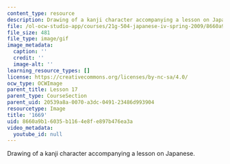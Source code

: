 ```yaml
---
content_type: resource
description: Drawing of a kanji character accompanying a lesson on Japanese.
file: /ol-ocw-studio-app/courses/21g-504-japanese-iv-spring-2009/8660a9b16035b1164e8fe897b476ea3a_1669.gif
file_size: 481
file_type: image/gif
image_metadata:
  caption: ''
  credit: ''
  image-alt: ''
learning_resource_types: []
license: https://creativecommons.org/licenses/by-nc-sa/4.0/
ocw_type: OCWImage
parent_title: Lesson 17
parent_type: CourseSection
parent_uid: 20539a8a-0070-a3dc-0491-23486d993904
resourcetype: Image
title: '1669'
uid: 8660a9b1-6035-b116-4e8f-e897b476ea3a
video_metadata:
  youtube_id: null
---
```

Drawing of a kanji character accompanying a lesson on Japanese.